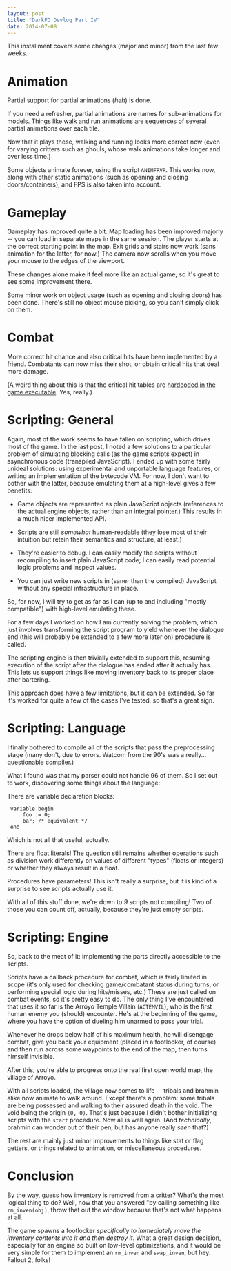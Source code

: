 ```yaml
---
layout: post
title: "DarkFO Devlog Part IV"
date: 2014-07-08
---
```


This installment covers some changes (major and minor) from the last few weeks.

Animation
=========

Partial support for partial animations (*heh*) is done.

If you need a refresher, partial animations are names for sub-animations for models. Things like walk and run animations are sequences of several partial animations over each tile.

Now that it plays these, walking and running looks more correct now (even for varying critters such as ghouls, whose walk animations take longer and over less time.)

Some objects animate forever, using the script `ANIMFRVR`. This works now, along with other static animations (such as opening and closing doors/containers), and FPS is also taken into account.

Gameplay
========

Gameplay has improved quite a bit. Map loading has been improved majorly -- you can load in separate maps in the same session. The player starts at the correct starting point in the map. Exit grids and stairs now work (sans animation for the latter, for now.)
The camera now scrolls when you move your mouse to the edges of the viewport.

These changes alone make it feel more like an actual game, so it's great to see some improvement there.

Some minor work on object usage (such as opening and closing doors) has been done. There's still no object mouse picking, so you can't simply click on them.

Combat
======

More correct hit chance and also critical hits have been implemented by a friend. Combatants can now miss their shot, or obtain critical hits that deal more damage.

(A weird thing about this is that the critical hit tables are [hardcoded in the game executable](http://falloutmods.wikia.com/wiki/Critical_hit_tables). Yes, really.)

Scripting: General
=========

Again, most of the work seems to have fallen on scripting, which drives most of the game.
In the last post, I noted a few solutions to a particular problem of simulating blocking calls (as the game scripts expect) in asynchronous code (transpiled JavaScript). I ended up with some fairly unideal solutions: using experimental and unportable language features, or writing an implementation of the bytecode VM. For now, I don't want to bother with the latter, because emulating them at a high-level gives a few benefits:

- Game objects are represented as plain JavaScript objects (references to the actual engine objects, rather than an integral pointer.) This results in a much nicer implemented API.

- Scripts are still *somewhat* human-readable (they lose most of their intuition but retain their semantics and structure, at least.)

- They're easier to debug. I can easily modify the scripts without recompiling to insert plain JavaScript code; I can easily read potential logic problems and inspect values.

- You can just write new scripts in (saner than the compiled) JavaScript without any special infrastructure in place.

So, for now, I will try to get as far as I can (up to and including "mostly compatible") with high-level emulating these.

For a few days I worked on how I am currently solving the problem, which just involves transforming the script program to yield whenever the dialogue end (this will probably be extended to a few more later on) procedure is called.

The scripting engine is then trivially extended to support this, resuming execution of the script after the dialogue has ended after it actually has. This lets us support things like moving inventory back to its proper place after bartering.

This approach does have a few limitations, but it can be extended. So far it's worked for quite a few of the cases I've tested, so that's a great sign.

Scripting: Language
===================

I finally bothered to compile all of the scripts that pass the preprocessing stage (many don't, due to errors. Watcom from the 90's was a really... questionable compiler.)

What I found was that my parser could not handle 96 of them. So I set out to work, discovering some things about the language:

There are variable declaration blocks:
 
     variable begin
         foo := 0;
         bar; /* equivalent */
     end

Which is not all that useful, actually.

There are float literals! The question still remains whether operations such as division work differently on values of different "types" (floats or integers) or whether they always result in a float.

Procedures have parameters! This isn't really a surprise, but it is kind of a surprise to see scripts actually use it.

With all of this stuff done, we're down to *9* scripts not compiling! Two of those you can count off, actually, because they're just empty scripts.


Scripting: Engine
=================

So, back to the meat of it: implementing the parts directly accessible to the scripts.

Scripts have a callback procedure for combat, which is fairly limited in scope (it's only used for checking game/combatant status during turns, or performing special logic during hits/misses, etc.)
These are just called on combat events, so it's pretty easy to do. The only thing I've encountered that uses it so far is the Arroyo Temple Villain (`ACTEMVIL`), who is the first human enemy you (should) encounter. He's at the beginning of the game, where you have the option of dueling him unarmed to pass your trial.

Whenever he drops below half of his maximum health, he will disengage combat, give you back your equipment (placed in a footlocker, of course) and then run across some waypoints to the end of the map, then turns himself invisible.

After this, you're able to progress onto the real first open world map, the village of Arroyo.

With all scripts loaded, the village now comes to life -- tribals and brahmin alike now animate to walk around. Except there's a problem: some tribals are being possessed and walking to their assured death in the void. The void being the origin `(0, 0)`.
That's just because I didn't bother initializing scripts with the `start` procedure. Now all is well again. (And *technically*, brahmin can wonder out of their pen, but has anyone really *seen* that?)

The rest are mainly just minor improvements to things like stat or flag getters, or things related to animation, or miscellaneous procedures.

Conclusion
==========

By the way, guess how inventory is removed from a critter? What's the most logical thing to do?
Well, now that you answered "by calling something like `rm_inven(obj)`, throw that out the window because that's not what happens at all.

The game spawns a footlocker *specifically to immediately move the inventory contents into it and then destroy it*. What a great design decision, especially for an engine so built on low-level optimizations, and it would be very simple for them to implement an `rm_inven` and `swap_inven`, but hey. Fallout 2, folks! 
